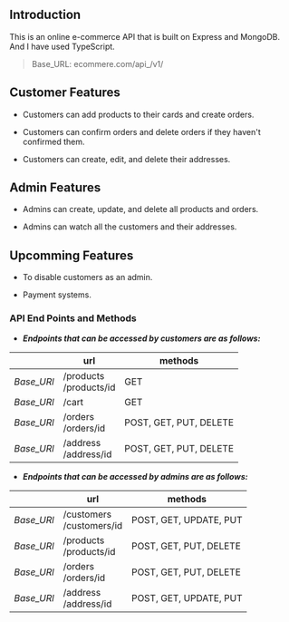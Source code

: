 ## Introduction

This is an online e-commerce API that is built on Express and MongoDB. And I have used TypeScript.

> Base_URL: ecommere.com/api_/v1/

## Customer Features

- Customers can add products to their cards and create orders.

- Customers can confirm orders and delete orders if they haven't confirmed them.

- Customers can create, edit, and delete their addresses.

## Admin Features

- Admins can create, update, and delete all products and orders.

- Admins can watch all the customers and their addresses.

## Upcomming Features

- To disable customers as an admin.

- Payment systems. 

### API End Points and Methods

- ***Endpoints that can be accessed by customers are as follows:***


|                |url                          |methods                        
|----------------|-------------------------------|------------------------
|*Base_URl*     |/products <br> /products/id      | GET
|*Base_URl*        |/cart            |GET          |
|*Base_URl*        |/orders <br>   /orders/id    |POST, GET, PUT, DELETE|
|*Base_URl*        |/address <br>   /address/id <space>    |POST, GET, PUT, DELETE|

- ***Endpoints that can be accessed by admins are as follows:***


|                |url                          |methods                        |
|----------------|-------------------------------|------------------------
*Base_URl*        |/customers <br>   /customers/id  |POST, GET, UPDATE, PUT|
|*Base_URl*     |/products <br> /products/id      | POST, GET, PUT, DELETE|
|*Base_URl*        |/orders <br>   /orders/id    |POST, GET, PUT, DELETE|
|*Base_URl*        |/address <br>   /address/id <space>    |POST, GET, UPDATE, PUT|
